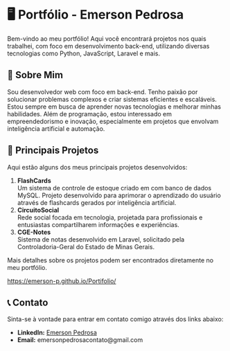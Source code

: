 <h1>🖥️ Portfólio - Emerson Pedrosa</h1>

<p>Bem-vindo ao meu portfólio! Aqui você encontrará projetos nos quais trabalhei,  com foco em desenvolvimento back-end, utilizando diversas tecnologias como Python, JavaScript, Laravel e mais.</p>


<h2>📄 Sobre Mim</h2>
<p>Sou desenvolvedor web com foco em back-end. Tenho paixão por solucionar problemas complexos e criar sistemas eficientes e escaláveis. Estou sempre em busca de aprender novas tecnologias e melhorar minhas habilidades. Além de programação, estou interessado em empreendedorismo e inovação, especialmente em projetos que envolvam inteligência artificial e automação.</p>

<h2>🌟 Principais Projetos</h2>
<p>Aqui estão alguns dos meus principais projetos desenvolvidos:</p>

<ol>
  <li><strong>FlashCards</strong><br>
      Um sistema de controle de estoque criado em  com banco de dados MySQL.
      Projeto desenvolvido para aprimorar o aprendizado do usuário através de flashcards gerados por inteligência artificial.
  </li>
  <li><strong>CircuitoSocial</strong><br>
     Rede social focada em tecnologia, projetada para profissionais e entusiastas compartilharem informações e experiências.
  </li>
  <li><strong>CGE-Notes</strong><br>
      Sistema de notas desenvolvido em Laravel, solicitado pela Controladoria-Geral do Estado de Minas Gerais.</li>
</ol>
<p>Mais detalhes sobre os projetos podem ser encontrados diretamente no meu portfólio.</p>


https://emerson-p.github.io/Portifolio/


<h2>📞 Contato</h2>
<p>Sinta-se à vontade para entrar em contato comigo através dos links abaixo:</p>
<ul>
  <li><strong>LinkedIn:</strong> <a href="https://www.linkedin.com/in/emerson-pedrosa/">Emerson Pedrosa</a></li>
  <li><strong>Email:</strong> emersonpedrosacontato@gmail.com</li>
</ul>

